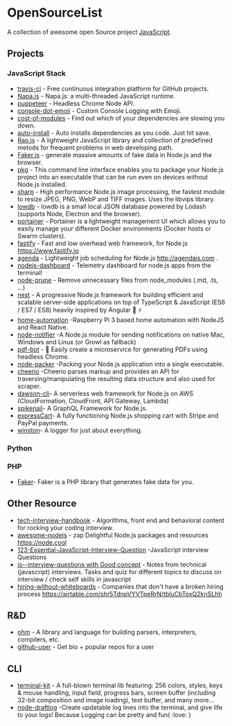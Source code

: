 # OpenSourceList
A collection of awesome open Source project [JavaScript](https://developer.mozilla.org/en-US/docs/Web/JavaScript).

## Projects
  ### JavaScript Stack

* [travis-ci](https://github.com/travis-ci/travis-ci) - Free continuous integration platform for GitHub projects.
* [Napa.js](https://github.com/Microsoft/napajs) - Napa.js: a multi-threaded JavaScript runtime.
* [puppeteer](https://github.com/GoogleChrome/puppeteer) - Headless Chrome Node API.
* [console-dot-emoji](https://github.com/ines/console-dot-emoji) - Custom Console Logging with Emoji. 
* [cost-of-modules](https://github.com/siddharthkp/cost-of-modules) - Find out which of your dependencies are slowing you down.
* [auto-install](https://github.com/siddharthkp/auto-install) - Auto installs dependencies as you code. Just hit save.
* [Rao.js](https://github.com/rao123dk/Rao.js) -  A lightweight JavaScript library and collection of predefined metods for frequent problems in  web developing path. 
* [Faker.js](https://github.com/marak/Faker.js) - generate massive amounts of fake data in Node.js and the browser.
* [pkg](https://github.com/zeit/pkg) - This command line interface enables you to package your Node.js project into an executable that can be run even on devices without Node.js installed.
* [sharp](https://github.com/lovell/sharp) - High performance Node.js image processing, the fastest module to resize JPEG, PNG, WebP and TIFF images. Uses the libvips library.
* [lowdb](https://github.com/typicode/lowdb) - lowdb is a small local JSON database powered by Lodash (supports Node, Electron and the browser).
* [portainer](https://github.com/portainer/portainer) - Portainer is a lightweight management UI which allows you to easily manage your different Docker environments (Docker hosts or Swarm clusters).
* [fastify](https://github.com/fastify/fastify) - Fast and low overhead web framework, for Node.js https://www.fastify.io 
* [agenda](https://github.com/agenda/agenda) - Lightweight job scheduling for Node.js http://agendajs.com .
* [nodejs-dashboard](https://github.com/FormidableLabs/nodejs-dashboard) - Telemetry dashboard for node.js apps from the terminal!
* [node-prune](https://github.com/tj/node-prune) - Remove unnecessary files from node_modules (.md, .ts, ...)
* [nest](https://github.com/nestjs/nest) - A progressive Node.js framework for building efficient and scalable server-side applications on top of TypeScript & JavaScript (ES6 / ES7 / ES8) heavily inspired by Angular :rocket: :zap:
* [home-automation](https://github.com/deepsyx/home-automation) -Raspberry Pi 3 based home automation with NodeJS and React Native.
* [node-notifier](https://github.com/mikaelbr/node-notifier) -A Node.js module for sending notifications on native Mac, Windows and Linux (or Growl as fallback)
* [pdf-bot](https://github.com/esbenp/pdf-bot) - :robot: Easily create a microservice for generating PDFs using headless Chrome.
* [node-packer](https://github.com/pmq20/node-packer) -Packing your Node.js application into a single executable.
* [cheerio](https://github.com/cheeriojs/cheerio) -Cheerio parses markup and provides an API for traversing/manipulating the resulting data structure and also used for scraper.
* [dawson-cli](https://github.com/dawson-org/dawson-cli)- A serverless web framework for Node.js on AWS (CloudFormation, CloudFront, API Gateway, Lambda) 
* [spikenail](https://github.com/spikenail/spikenail)- A GraphQL Framework for Node.js.
* [expressCart](https://github.com/mrvautin/expressCart)- A fully functioning Node.js shopping cart with Stripe and PayPal payments. 
* [winston](https://github.com/winstonjs/winston)- A logger for just about everything.

 ### Python 
 ### PHP
 * [Faker](https://github.com/fzaninotto/Faker)- Faker is a PHP library that generates fake data for you.


## Other Resource
* [tech-interview-handbook](https://github.com/yangshun/tech-interview-handbook) - Algorithms, front end and behavioral content for rocking your coding interview. 
* [awesome-nodejs](https://github.com/sindresorhus/awesome-nodejs) -  zap Delightful Node.js packages and resources https://node.cool 
* [123-Essential-JavaScript-Interview-Question](https://github.com/ganqqwerty/123-Essential-JavaScript-Interview-Question) -JavaScript interview Questions 
* [js--interview-questions with Good concept](https://github.com/vvscode/js--interview-questions) - Notes from technical (javascript) interviews. Tasks and quiz for different topics to discuss on interview / check self skills in javascript 
* [hiring-without-whiteboards](https://github.com/poteto/hiring-without-whiteboards) - Companies that don't have a broken hiring process https://airtable.com/shr5TdnpVYVTpeRrN/tbluCbToxQ2knSLhh

## R&D
* [ohm](https://github.com/harc/ohm) - A library and language for building parsers, interpreters, compilers, etc.
* [github-user](https://github.com/siddharthkp/github-user) - Get bio + popular repos for a user 

## CLI
* [terminal-kit](https://github.com/cronvel/terminal-kit) - A full-blown terminal lib featuring: 256 colors, styles, keys & mouse handling, input field, progress bars, screen buffer (including 32-bit composition and image loading), text buffer, and many more...
* [node-draftlog](https://github.com/ivanseidel/node-draftlog) -Create updatable log lines into the terminal, and give life to your logs! Because Logging can be pretty and fun( :love: )



